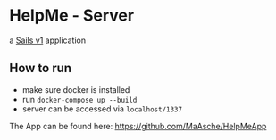 # HelpMe - Server

a [Sails v1](https://sailsjs.com) application


## How to run
- make sure docker is installed
- run ``docker-compose up --build``
- server can be accessed via ``localhost/1337``

The App can be found here: https://github.com/MaAsche/HelpMeApp
